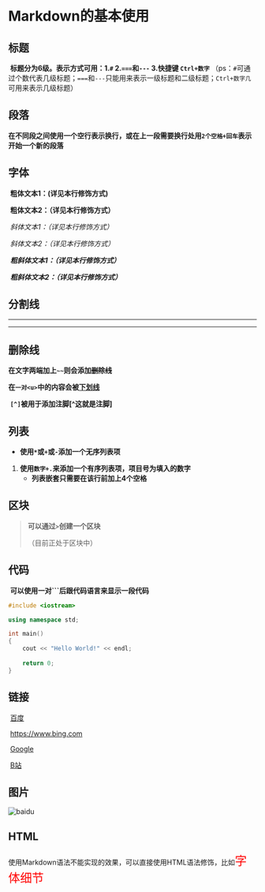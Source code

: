 # Markdown的基本使用

## 标题

​	**标题分为6级。表示方式可用：1.`#`	2.`===`和`---`	3.快捷键 `Ctrl+数字`**	（ps：`#`可通过个数代表几级标题；`===`和`---`只能用来表示一级标题和二级标题；`Ctrl+数字几`可用来表示几级标题）  

## 段落

​	**在不同段之间使用一个空行表示换行，或在上一段需要换行处用`2个空格+回车`表示开始一个新的段落**

## 字体

​	**粗体文本1：(详见本行修饰方式)**  

​	__粗体文本2：（详见本行修饰方式）__    

​	*斜体文本1：（详见本行修饰方式）*

​	_斜体文本2：（详见本行修饰方式）_  

​	***粗斜体文本1：（详见本行修饰方式）***  

​	___粗斜体文本2：（详见本行修饰方式）___  

## 分割线

***

---

## 删除线

​	**在文字两端加上`~~`则会添加~~删除线~~**

​	**在``一对<u>``中的内容会被<u>下划线</u>**

​	**``[^]``被用于添加注脚[^这就是注脚]**

## 列表

 * __使用`*`或`+`或`-`添加一个无序列表项__

1. __使用`数字+.`来添加一个有序列表项，项目号为填入的数字__
   * **列表嵌套只需要在该行前加上4个空格**

## 区块

> **可以通过`>`创建一个区块**
>
> （目前正处于区块中）

## 代码

​	**可以使用一对```后跟代码语言来显示一段代码**

```cpp
#include <iostream>

using namespace std;

int main()
{
    cout << "Hello World!" << endl;
    
    return 0;
}
```



## 链接

​	[百度](https://www.baidu.com/)

​	<https://www.bing.com>

​	[Google](https://www.google.cn)

​	[B站][B站]

[B站]:https://www.bilibili.com/

## 图片

![baidu](https://www.baidu.com/img/PCtm_d9c8750bed0b3c7d089fa7d55720d6cf.png"百度")





## HTML

​	使用Markdown语法不能实现的效果，可以直接使用HTML语法修饰，比如<font color=red size=5 face="楷体">字体细节</font>